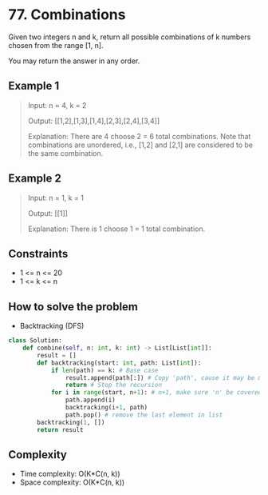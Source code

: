 # 77. Combinations
<Badge type="warning" text="Medium" /> [<Badge type="info" text="LeetCode" />](https://leetcode.com/problems/combinations/)

Given two integers n and k, return all possible combinations of k numbers chosen from the range [1, n].

You may return the answer in any order.

## Example 1
> Input: n = 4, k = 2
>
> Output: [[1,2],[1,3],[1,4],[2,3],[2,4],[3,4]]
>
> Explanation: There are 4 choose 2 = 6 total combinations.
> Note that combinations are unordered, i.e., [1,2] and [2,1] are considered to be the same combination.

## Example 2
> Input: n = 1, k = 1
>
> Output: [[1]]
>
> Explanation: There is 1 choose 1 = 1 total combination.

## Constraints
- 1 <= n <= 20
- 1 <= k <= n


## How to solve the problem

- Backtracking (DFS)

```python
class Solution:
    def combine(self, n: int, k: int) -> List[List[int]]:
        result = []
        def backtracking(start: int, path: List[int]):
            if len(path) == k: # Base case
                result.append(path[:]) # Copy 'path', cause it may be modified after
                return # Stop the recursion
            for i in range(start, n+1): # n+1, make sure 'n' be covered
                path.append(i)
                backtracking(i+1, path)
                path.pop() # remove the last element in list
        backtracking(1, [])
        return result
```

## Complexity
- Time complexity: O(K*C(n, k))
- Space complexity: O(K*C(n, k))